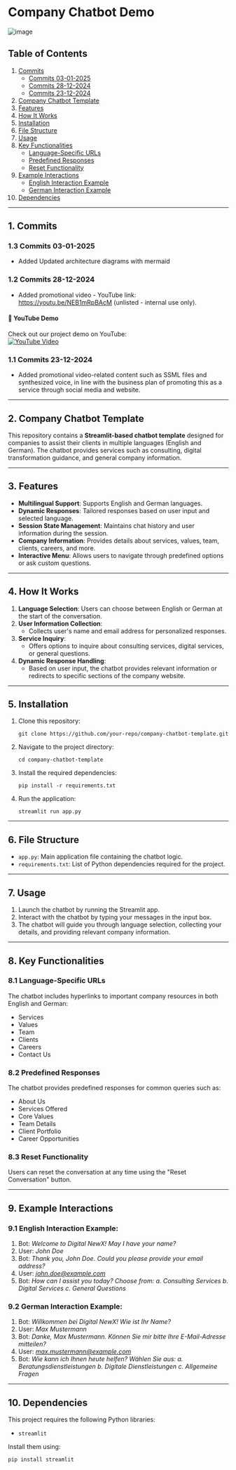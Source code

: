
# Company Chatbot Demo

![image](https://github.com/user-attachments/assets/60d55e37-5f9b-4303-98b2-a6469fa28458)

## Table of Contents
1. [Commits](#1-commits)
   - [Commits 03-01-2025](#11-commits-03-01-2025)
   - [Commits 28-12-2024](#12-commits-28-12-2024)
   - [Commits 23-12-2024](#11-commits-23-12-2024)
2. [Company Chatbot Template](#2-company-chatbot-template)
3. [Features](#3-features)
4. [How It Works](#4-how-it-works)
5. [Installation](#5-installation)
6. [File Structure](#6-file-structure)
7. [Usage](#7-usage)
8. [Key Functionalities](#8-key-functionalities)
   - [Language-Specific URLs](#81-language-specific-urls)
   - [Predefined Responses](#82-predefined-responses)
   - [Reset Functionality](#83-reset-functionality)
9. [Example Interactions](#9-example-interactions)
   - [English Interaction Example](#91-english-interaction-example)
   - [German Interaction Example](#92-german-interaction-example)
10. [Dependencies](#10-dependencies)

---

## 1. Commits
### 1.3 Commits 03-01-2025
- Added Updated architecture diagrams with mermaid
### 1.2 Commits 28-12-2024
- Added promotional video - YouTube link: https://youtu.be/NEB1mRpBAcM (unlisted - internal use only).  
#### 🎥 YouTube Demo  
Check out our project demo on YouTube:  
[![YouTube Video](https://img.youtube.com/vi/NEB1mRpBAcM/0.jpg)](https://www.youtube.com/watch?v=NEB1mRpBAcM)  

### 1.1 Commits 23-12-2024
- Added promotional video-related content such as SSML files and synthesized voice, in line with the business plan of promoting this as a service through social media and website.

---

## 2. Company Chatbot Template

This repository contains a **Streamlit-based chatbot template** designed for companies to assist their clients in multiple languages (English and German). The chatbot provides services such as consulting, digital transformation guidance, and general company information.

---

## 3. Features

- **Multilingual Support**: Supports English and German languages.
- **Dynamic Responses**: Tailored responses based on user input and selected language.
- **Session State Management**: Maintains chat history and user information during the session.
- **Company Information**: Provides details about services, values, team, clients, careers, and more.
- **Interactive Menu**: Allows users to navigate through predefined options or ask custom questions.

---

## 4. How It Works

1. **Language Selection**: Users can choose between English or German at the start of the conversation.
2. **User Information Collection**:
   - Collects user's name and email address for personalized responses.
3. **Service Inquiry**:
   - Offers options to inquire about consulting services, digital services, or general questions.
4. **Dynamic Response Handling**:
   - Based on user input, the chatbot provides relevant information or redirects to specific sections of the company website.

---

## 5. Installation

1. Clone this repository:
   ```
   git clone https://github.com/your-repo/company-chatbot-template.git
   ```
2. Navigate to the project directory:
   ```
   cd company-chatbot-template
   ```
3. Install the required dependencies:
   ```
   pip install -r requirements.txt
   ```
4. Run the application:
   ```
   streamlit run app.py
   ```

---

## 6. File Structure

- `app.py`: Main application file containing the chatbot logic.
- `requirements.txt`: List of Python dependencies required for the project.

---

## 7. Usage

1. Launch the chatbot by running the Streamlit app.
2. Interact with the chatbot by typing your messages in the input box.
3. The chatbot will guide you through language selection, collecting your details, and providing relevant company information.

---

## 8. Key Functionalities

### 8.1 Language-Specific URLs
The chatbot includes hyperlinks to important company resources in both English and German:
- Services
- Values
- Team
- Clients
- Careers
- Contact Us

### 8.2 Predefined Responses
The chatbot provides predefined responses for common queries such as:
- About Us
- Services Offered
- Core Values
- Team Details
- Client Portfolio
- Career Opportunities

### 8.3 Reset Functionality
Users can reset the conversation at any time using the "Reset Conversation" button.

---

## 9. Example Interactions

### 9.1 English Interaction Example:
1. Bot: *Welcome to Digital NewX! May I have your name?*
2. User: *John Doe*
3. Bot: *Thank you, John Doe. Could you please provide your email address?*
4. User: *john.doe@example.com*
5. Bot: *How can I assist you today? Choose from: a. Consulting Services b. Digital Services c. General Questions*

### 9.2 German Interaction Example:
1. Bot: *Willkommen bei Digital NewX! Wie ist Ihr Name?*
2. User: *Max Mustermann*
3. Bot: *Danke, Max Mustermann. Können Sie mir bitte Ihre E-Mail-Adresse mitteilen?*
4. User: *max.mustermann@example.com*
5. Bot: *Wie kann ich Ihnen heute helfen? Wählen Sie aus: a. Beratungsdienstleistungen b. Digitale Dienstleistungen c. Allgemeine Fragen*

---

## 10. Dependencies

This project requires the following Python libraries:
- `streamlit`

Install them using:
```
pip install streamlit
```
```

